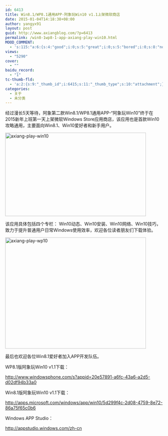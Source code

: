 ```yaml
---
id: 6413
title: Win8.1/WP8.1通用APP-阿象玩Win10 v1.1上架微软商店
date: 2015-01-04T14:18:38+08:00
author: yangyx91
layout: post
guid: http://www.axiangblog.com/?p=6413
permalink: /win8-1wp8-1-app-axiang-play-win10.html
MOOD_COMMENT:
  - 's:115:"a:6:{s:4:"good";i:0;s:5:"great";i:0;s:5:"bored";i:0;s:8:"nonsense";i:0;s:13:"notunderstand";i:0;s:7:"passing";i:0;}";'
views:
  - "5290"
cover:
  - ""
baidu_record:
  - "1"
tc-thumb-fld:
  - 'a:2:{s:9:"_thumb_id";i:6415;s:11:"_thumb_type";s:10:"attachment";}'
categories:
  - 关于
  - 未分类
---
```

经过漫长5天等待，阿象第二款Win8.1/WP8.1通用APP-“阿象玩Win10”终于在2015新年上班第一天上架微软Windows Store应用商店，该应用也是首款Win10攻略通用，主要面向Win8.1、Win10爱好者和新手用户。

<a href="http://www.axiangblog.com/wp-content/uploads/2015/01/axiang-play-win10.jpg" target="_blank"  rel="nofollow" ><img loading="lazy" class="aligncenter size-full wp-image-6414" src="http://www.axiangblog.com/wp-content/uploads/2015/01/axiang-play-win10.jpg" alt="axiang-play-win10" width="450" height="267" /></a>

该应用具体包括四个专栏： Win10动态、Win10安装、Win10网络、Win10技巧，致力于提升普通用户日常Windows使用效率，欢迎各位读者朋友们下载体验。

<a href="http://www.axiangblog.com/wp-content/uploads/2015/01/axiang-play-wp10.jpg" target="_blank"  rel="nofollow" ><img loading="lazy" class="aligncenter size-large wp-image-6415" src="http://www.axiangblog.com/wp-content/uploads/2015/01/axiang-play-wp10.jpg" alt="axiang-play-wp10" width="450" height="356" /></a>

最后也欢迎各位Win8.1爱好者加入APP开发队伍。

WP8.1版阿象玩Win10 v1.1下载：

<a href="http://www.windowsphone.com/s?appid=20e57891-a6fc-43a6-a2d5-d02df94b33a0" target="_blank"  rel="nofollow" >http://www.windowsphone.com/s?appid=20e57891-a6fc-43a6-a2d5-d02df94b33a0</a>

Win8.1版阿象玩Win10 v1.1下载：

<a href="http://apps.microsoft.com/windows/app/win10/5d299f4c-2d08-4759-8e72-86a75f65c0b6" target="_blank" rel="nofollow" >http://apps.microsoft.com/windows/app/win10/5d299f4c-2d08-4759-8e72-86a75f65c0b6</a>

Windows APP Studio：

<a href="http://appstudio.windows.com/zh-cn" target="_blank"  rel="nofollow" >http://appstudio.windows.com/zh-cn</a>